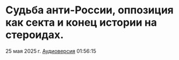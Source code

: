 # Судьба анти-России, оппозиция как секта и конец истории на стероидах.

25 мая 2025 г. [Аудиоверсия](https://www.youtube.com/watch?v=xwOQS308qr0) 01:56:15
